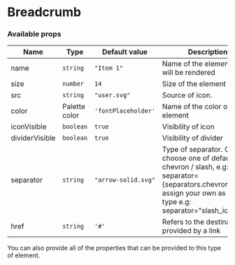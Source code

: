 # Breadcrumb

<!-- STORY -->

### Available props

| Name    | Type                              | Default value | Description                                                                    |
| -------------- | ------------------------------| ------------- | ------------------------------------------------------------------------------ |
| name           | `string`         | `"Item 1"` | Name of the element that will be rendered                         |
| size           | `number`         |    `14`    | Size of the element    
| src           | `string`         | `"user.svg"` | Source of icon.                                                        |
| color          |  Palette color   | `'fontPlaceholder'`| Name of the color of element |
| iconVisible    | `boolean`        | `true`     | Visibility of icon                                                          |
| dividerVisible | `boolean`        | `true`     | Visibility of divider                                                          |
| separator      | `string`         | `"arrow-solid.svg"`      | Type of separator. Can choose one of default: chevron / slash, e.g: separator={separators.chevron} or assign your own as string type e.g: separator="slash_icon.svg"                                                          |
| href           | `string`         | `'#'`      | Refers to the destination provided by a link                                                           |

You can also provide all of the properties that can be provided to this type of element.
